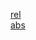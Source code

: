 [rel](./Specification%20on%20testingConfigPy.xml.md)<br/>
[abs](Specification%20on%20testingConfigPy.xml.md)
